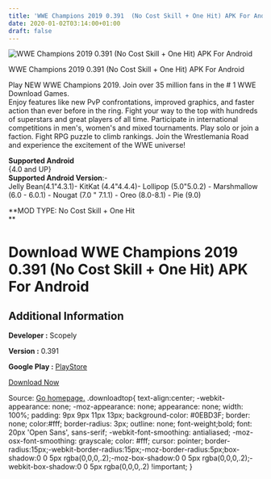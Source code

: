 ```yaml
---
title: 'WWE Champions 2019 0.391  (No Cost Skill + One Hit) APK For Android'
date: 2020-01-02T03:14:00+01:00
draft: false
---
```


![WWE Champions 2019 0.391  (No Cost Skill + One Hit) APK For Android](https://i1.wp.com/apkhome.net/wp-content/uploads/2019/11/WWE-Champions-2019-0.391--No-Cost-Skill-One-Hit.png "WWE Champions 2019 0.391  (No Cost Skill + One Hit) APK For Android")

  

WWE Champions 2019 0.391  (No Cost Skill + One Hit) APK For Android

Play NEW WWE Champions 2019. Join over 35 million fans in the # 1 WWE Download Games.  
Enjoy features like new PvP confrontations, improved graphics, and faster action than ever before in the ring. Fight your way to the top with hundreds of superstars and great players of all time. Participate in international competitions in men's, women's and mixed tournaments. Play solo or join a faction. Fight RPG puzzle to climb rankings. Join the Wrestlemania Road and experience the excitement of the WWE universe!

**Supported Android**  
{4.0 and UP}  
**Supported Android Version**:-  
Jelly Bean(4.1"4.3.1)- KitKat (4.4"4.4.4)- Lollipop (5.0"5.0.2) - Marshmallow (6.0 - 6.0.1) - Nougat (7.0 " 7.1.1) - Oreo (8.0-8.1) - Pie (9.0)

**MOD TYPE: No Cost Skill + One Hit  
**

Download WWE Champions 2019 0.391  (No Cost Skill + One Hit) APK For Android
================================================================================

Additional Information
----------------------

**Developer :** Scopely

**Version :** 0.391

**Google Play :** [PlayStore](https://play.google.com/store/apps/details?id=com.scopely.whiplash)

  

[Download Now](https://store4app.co/post/wwe-champions-2019-0-391-od-no-cost-skill-one-hit-apk-for-android_1573676573)

  
Source: [Go homepage.](https://store4app.co/post/wwe-champions-2019-0-391-od-no-cost-skill-one-hit-apk-for-android_1573676573) .downloadtop{ text-align:center; -webkit-appearance: none; -moz-appearance: none; appearance: none; width: 100%; padding: 9px 9px 11px 13px; background-color: #0EBD3F; border: none; color:#fff; border-radius: 3px; outline: none; font-weight;bold; font: 20px 'Open Sans', sans-serif; -webkit-font-smoothing: antialiased; -moz-osx-font-smoothing: grayscale; color: #fff; cursor: pointer; border-radius:15px;-webkit-border-radius:15px;-moz-border-radius:5px;box-shadow:0 0 5px rgba(0,0,0,.2);-moz-box-shadow:0 0 5px rgba(0,0,0,.2);-webkit-box-shadow:0 0 5px rgba(0,0,0,.2) !important; }